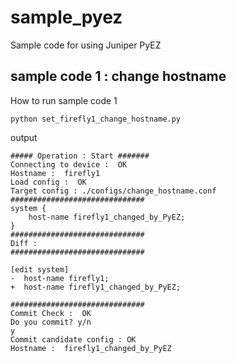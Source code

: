 # sample_pyez
Sample code for using Juniper PyEZ


## sample code 1 : change hostname
How to run sample code 1

```
python set_firefly1_change_hostname.py
```

output

```                                                                                                                                                   (git)-[master]
##### Operation : Start #######
Connecting to device :  OK
Hostname :  firefly1
Load config :  OK
Target config : ./configs/change_hostname.conf
##############################
system {
    host-name firefly1_changed_by_PyEZ;
}
##############################
Diff :
##############################

[edit system]
-  host-name firefly1;
+  host-name firefly1_changed_by_PyEZ;

##############################
Commit Check :  OK
Do you commit? y/n
y
Commit candidate config : OK
Hostname :  firefly1_changed_by_PyEZ
```